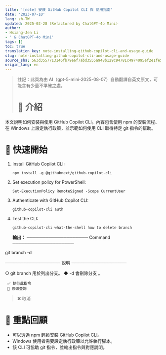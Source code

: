 ```yaml
---
title: '[note] 安裝 GitHub Copilot CLI 與 使用指南'
date: '2023-07-10'
lang: zh-TW
updated: 2025-02-28 (Refactored by ChatGPT-4o Mini)
author:
- Hsiang-Jen Li
- ' & ChatGPT-4o Mini'
tags: []
toc: true
translation_key: note-installing-github-copilot-cli-and-usage-guide
slug: note-installing-github-copilot-cli-and-usage-guide
source_sha: 563d3557713146fb79e6f7abd3555a948b129c94781c4974095ef2e1fe5b7ff8
origin_lang: en
---
```


> 註記：此頁為由 AI（gpt-5-mini-2025-08-07）自動翻譯自英文原文，可能含有少量不準確之處。
> 
> # 📌 介紹
本文說明如何安裝與使用 GitHub Copilot CLI。內容包含使用 npm 的安裝流程、在 Windows 上設定執行政策，並示範如何使用 CLI 取得特定 git 指令的幫助。
<!-- more -->

# 🚀 快速開始
1. Install GitHub Copilot CLI:
   ```shell
   npm install -g @githubnext/github-copilot-cli
   ```
2. Set execution policy for PowerShell:
   ```shell
   Set-ExecutionPolicy RemoteSigned -Scope CurrentUser
   ```
3. Authenticate with GitHub Copilot CLI:
   ```shell
   github-copilot-cli auth
   ```
4. Test the CLI:
   ```shell
   github-copilot-cli what-the-shell how to delete branch
   ```
   **輸出：**
   ──────────────────── Command ────────────────────
   
git branch -d <branch>
   
   ────────────────── 說明 ──────────────────
   
   ○ git branch 用於列出分支。
     ◆ -d <branch> 會刪除分支 <branch>。
   
     ✅ 執行此指令
     📝 修改查詢
   > ❌ 取消

# 🔁 重點回顧
- 可以透過 npm 輕鬆安裝 GitHub Copilot CLI。
- Windows 使用者需要設定執行政策以允許執行腳本。
- 該 CLI 可協助 git 指令，並輸出指令與對應說明。
